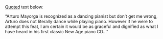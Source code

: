 [Quoted](http://www.newagemusicworld.com/tag/arturo-mayorga/) text below:

“Arturo Mayorga is recognized as a dancing pianist but don’t get me wrong, Arturo does not literally dance while playing piano. However if he were to attempt this feat, I am certain it would be as graceful and dignified as what I have heard in his first classic New Age piano CD..."

